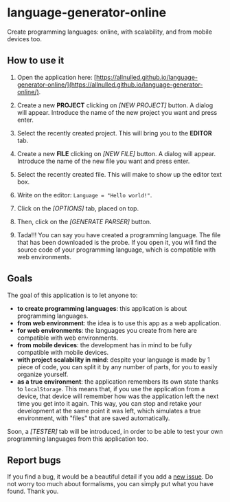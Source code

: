 # language-generator-online

Create programming languages: online, with scalability, and from mobile devices too.

## How to use it

1. Open the application here: [https://allnulled.github.io/language-generator-online/](https://allnulled.github.io/language-generator-online/).

2. Create a new **PROJECT** clicking on *[NEW PROJECT]* button. A dialog will appear. Introduce the name of the new project you want and press enter.

3. Select the recently created project. This will bring you to the **EDITOR** tab.

4. Create a new **FILE** clicking on *[NEW FILE]* button. A dialog will appear. Introduce the name of the new file you want and press enter.

5. Select the recently created file. This will make to show up the editor text box.

6. Write on the editor: `Language = "Hello world!"`.

7. Click on the *[OPTIONS]* tab, placed on top.

8. Then, click on the *[GENERATE PARSER]* button.

9. Tada!!! You can say you have created a programming language. The file that has been downloaded is the probe. If you open it, you will find the source code of your programming language, which is compatible with web environments.

## Goals

The goal of this application is to let anyone to:

- **to create programming languages**: this application is about programming languages.
- **from web environment**: the idea is to use this app as a web application.
- **for web environments**: the languages you create from here are compatible with web environments.
- **from mobile devices**: the development has in mind to be fully compatible with mobile devices.
- **with project scalability in mind**: despite your language is made by 1 piece of code, you can split it by any number of parts, for you to easily organize yourself.
- **as a true environment**: the application remembers its own state thanks to `localStorage`. This means that, if you use the application from a device, that device will remember how was the application left the next time you get into it again. This way, you can stop and retake your development at the same point it was left, which simulates a true environment, with "files" that are saved automatically.

Soon, a *[TESTER]* tab will be introduced, in order to be able to test your own programming languages from this application too.

## Report bugs

If you find a bug, it would be a beautiful detail if you add a [new issue](https://github.com/allnulled/language-generator-online/issues/new). Do not worry too much about formalisms, you can simply put what you have found. Thank you.